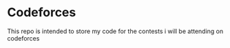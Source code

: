 # Codeforces
This repo is intended to store my code for the contests i will be attending on codeforces
